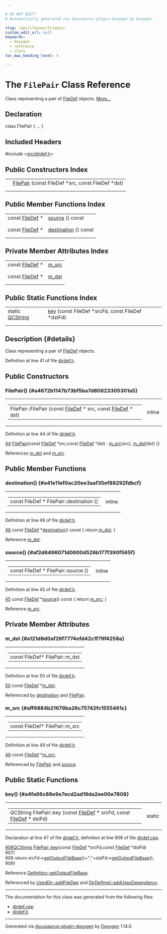 ```yaml
---

# DO NOT EDIT!
# Automatically generated via docusaurus-plugin-doxygen by Doxygen.

slug: /api/classes/filepair
custom_edit_url: null
keywords:
  - doxygen
  - reference
  - class
toc_max_heading_level: 4

---
```


<div class="doxyPage">

# The `FilePair` Class Reference

<p>Class representing a pair of <a href="/web-doxygen/docs/api/classes/filedef">FileDef</a> objects. <a href="#details">More...</a></p>

## Declaration

<div class="doxyDeclaration">
class FilePair { ... }
</div>

## Included Headers

<div class="doxyIncludesList">#include &lt;<a href="/web-doxygen/docs/api/files/src/dirdef-h">src/dirdef.h</a>&gt;
</div>

## Public Constructors Index

<table class="doxyMembersIndex">

<tr class="doxyMemberIndexItem">
<td class="doxyMemberIndexItemType" align="left" valign="top"></td>
<td class="doxyMemberIndexItemName" align="left" valign="top"><a href="#a4672b1147b73bf5ba7d80623305301a5">FilePair</a> (const FileDef *src, const FileDef *dst)</td>
</tr>
<tr class="doxyMemberIndexDescription">
<td class="doxyMemberIndexDescriptionLeft"></td>
<td class="doxyMemberIndexDescriptionRight">
</td>
</tr>
<tr class="doxyMemberIndexSeparator">
<td class="doxyMemberIndexSeparator" colspan="2"></td>
</tr>

</table>

## Public Member Functions Index

<table class="doxyMembersIndex">

<tr class="doxyMemberIndexItem">
<td class="doxyMemberIndexItemType" align="left" valign="top">const <a href="/web-doxygen/docs/api/classes/filedef">FileDef</a> *</td>
<td class="doxyMemberIndexItemName" align="left" valign="top"><a href="#af2d6496071d0600d526b177f390f565f">source</a> () const</td>
</tr>
<tr class="doxyMemberIndexDescription">
<td class="doxyMemberIndexDescriptionLeft"></td>
<td class="doxyMemberIndexDescriptionRight">
</td>
</tr>
<tr class="doxyMemberIndexSeparator">
<td class="doxyMemberIndexSeparator" colspan="2"></td>
</tr>

<tr class="doxyMemberIndexItem">
<td class="doxyMemberIndexItemType" align="left" valign="top">const <a href="/web-doxygen/docs/api/classes/filedef">FileDef</a> *</td>
<td class="doxyMemberIndexItemName" align="left" valign="top"><a href="#a41e11ef0ac20ee3aaf35ef88292fdbcf">destination</a> () const</td>
</tr>
<tr class="doxyMemberIndexDescription">
<td class="doxyMemberIndexDescriptionLeft"></td>
<td class="doxyMemberIndexDescriptionRight">
</td>
</tr>
<tr class="doxyMemberIndexSeparator">
<td class="doxyMemberIndexSeparator" colspan="2"></td>
</tr>

</table>

## Private Member Attributes Index

<table class="doxyMembersIndex">

<tr class="doxyMemberIndexItem">
<td class="doxyMemberIndexItemType" align="left" valign="top">const <a href="/web-doxygen/docs/api/classes/filedef">FileDef</a> *</td>
<td class="doxyMemberIndexItemName" align="left" valign="top"><a href="#aff9884b21679ba26c75742fc1555461c">m_src</a></td>
</tr>
<tr class="doxyMemberIndexDescription">
<td class="doxyMemberIndexDescriptionLeft"></td>
<td class="doxyMemberIndexDescriptionRight">
</td>
</tr>
<tr class="doxyMemberIndexSeparator">
<td class="doxyMemberIndexSeparator" colspan="2"></td>
</tr>

<tr class="doxyMemberIndexItem">
<td class="doxyMemberIndexItemType" align="left" valign="top">const <a href="/web-doxygen/docs/api/classes/filedef">FileDef</a> *</td>
<td class="doxyMemberIndexItemName" align="left" valign="top"><a href="#a121d8d0af26f7774efd42c1f79f4258a">m_dst</a></td>
</tr>
<tr class="doxyMemberIndexDescription">
<td class="doxyMemberIndexDescriptionLeft"></td>
<td class="doxyMemberIndexDescriptionRight">
</td>
</tr>
<tr class="doxyMemberIndexSeparator">
<td class="doxyMemberIndexSeparator" colspan="2"></td>
</tr>

</table>

## Public Static Functions Index

<table class="doxyMembersIndex">

<tr class="doxyMemberIndexItem">
<td class="doxyMemberIndexItemType" align="left" valign="top">static <a href="/web-doxygen/docs/api/classes/qcstring">QCString</a></td>
<td class="doxyMemberIndexItemName" align="left" valign="top"><a href="#a4fa66c88e9e7ecd2ad19da2ee00e7808">key</a> (const FileDef *srcFd, const FileDef *dstFd)</td>
</tr>
<tr class="doxyMemberIndexDescription">
<td class="doxyMemberIndexDescriptionLeft"></td>
<td class="doxyMemberIndexDescriptionRight">
</td>
</tr>
<tr class="doxyMemberIndexSeparator">
<td class="doxyMemberIndexSeparator" colspan="2"></td>
</tr>

</table>

## Description {#details}

<p>Class representing a pair of <a href="/web-doxygen/docs/api/classes/filedef">FileDef</a> objects.</p>

<p>Definition at line 41 of file <a href="/web-doxygen/docs/api/files/src/dirdef-h">dirdef.h</a>.</p>

<div class="doxySectionDef">

## Public Constructors

### FilePair() {#a4672b1147b73bf5ba7d80623305301a5}

<div class="doxyMemberItem">
<div class="doxyMemberProto">
<table class="doxyMemberLabels">
<tr class="doxyMemberLabels">
<td class="doxyMemberLabelsLeft">
<table class="doxyMemberName">
<tr>
<td class="doxyMemberName">FilePair::FilePair (const <a href="/web-doxygen/docs/api/classes/filedef">FileDef</a> * src, const <a href="/web-doxygen/docs/api/classes/filedef">FileDef</a> * dst)</td>
</tr>
</table>
</td>
<td class="doxyMemberLabelsRight">
<span class="doxyMemberLabels">
<span class="doxyMemberLabel inline">inline</span>
</span>
</td>
</tr>
</table>
</div>
<div class="doxyMemberDoc">


<p>Definition at line 44 of file <a href="/web-doxygen/docs/api/files/src/dirdef-h">dirdef.h</a>.</p>

<div class="doxyProgramListing">

<div class="doxyCodeLine"><span class="doxyLineNumber"><a href="#a4672b1147b73bf5ba7d80623305301a5">44</a></span><span class="doxyLineContent"><span class="doxyHighlight">    <a href="#a4672b1147b73bf5ba7d80623305301a5">FilePair</a>(</span><span class="doxyHighlightKeyword">const</span><span class="doxyHighlight"> <a href="/web-doxygen/docs/api/classes/filedef">FileDef</a> *src,</span><span class="doxyHighlightKeyword">const</span><span class="doxyHighlight"> <a href="/web-doxygen/docs/api/classes/filedef">FileDef</a> *dst) : <a href="#aff9884b21679ba26c75742fc1555461c">m_src</a>(src), <a href="#a121d8d0af26f7774efd42c1f79f4258a">m_dst</a>(dst) {}</span></span></div>

</div>


References <a href="#a121d8d0af26f7774efd42c1f79f4258a">m&#95;dst</a> and <a href="#aff9884b21679ba26c75742fc1555461c">m&#95;src</a>.
</div>
</div>

</div>

<div class="doxySectionDef">

## Public Member Functions

### destination() {#a41e11ef0ac20ee3aaf35ef88292fdbcf}

<div class="doxyMemberItem">
<div class="doxyMemberProto">
<table class="doxyMemberLabels">
<tr class="doxyMemberLabels">
<td class="doxyMemberLabelsLeft">
<table class="doxyMemberName">
<tr>
<td class="doxyMemberName">const FileDef * FilePair::destination ()</td>
</tr>
</table>
</td>
<td class="doxyMemberLabelsRight">
<span class="doxyMemberLabels">
<span class="doxyMemberLabel inline">inline</span>
</span>
</td>
</tr>
</table>
</div>
<div class="doxyMemberDoc">


<p>Definition at line 46 of file <a href="/web-doxygen/docs/api/files/src/dirdef-h">dirdef.h</a>.</p>

<div class="doxyProgramListing">

<div class="doxyCodeLine"><span class="doxyLineNumber"><a href="#a41e11ef0ac20ee3aaf35ef88292fdbcf">46</a></span><span class="doxyLineContent"><span class="doxyHighlight">    </span><span class="doxyHighlightKeyword">const</span><span class="doxyHighlight"> <a href="/web-doxygen/docs/api/classes/filedef">FileDef</a> *<a href="#a41e11ef0ac20ee3aaf35ef88292fdbcf">destination</a>()</span><span class="doxyHighlightKeyword"> const </span><span class="doxyHighlight">{ </span><span class="doxyHighlightKeywordFlow">return</span><span class="doxyHighlight"> <a href="#a121d8d0af26f7774efd42c1f79f4258a">m_dst</a>; }</span></span></div>

</div>


Reference <a href="#a121d8d0af26f7774efd42c1f79f4258a">m&#95;dst</a>.
</div>
</div>

### source() {#af2d6496071d0600d526b177f390f565f}

<div class="doxyMemberItem">
<div class="doxyMemberProto">
<table class="doxyMemberLabels">
<tr class="doxyMemberLabels">
<td class="doxyMemberLabelsLeft">
<table class="doxyMemberName">
<tr>
<td class="doxyMemberName">const FileDef * FilePair::source ()</td>
</tr>
</table>
</td>
<td class="doxyMemberLabelsRight">
<span class="doxyMemberLabels">
<span class="doxyMemberLabel inline">inline</span>
</span>
</td>
</tr>
</table>
</div>
<div class="doxyMemberDoc">


<p>Definition at line 45 of file <a href="/web-doxygen/docs/api/files/src/dirdef-h">dirdef.h</a>.</p>

<div class="doxyProgramListing">

<div class="doxyCodeLine"><span class="doxyLineNumber"><a href="#af2d6496071d0600d526b177f390f565f">45</a></span><span class="doxyLineContent"><span class="doxyHighlight">    </span><span class="doxyHighlightKeyword">const</span><span class="doxyHighlight"> <a href="/web-doxygen/docs/api/classes/filedef">FileDef</a> *<a href="#af2d6496071d0600d526b177f390f565f">source</a>()</span><span class="doxyHighlightKeyword"> const </span><span class="doxyHighlight">{ </span><span class="doxyHighlightKeywordFlow">return</span><span class="doxyHighlight"> <a href="#aff9884b21679ba26c75742fc1555461c">m_src</a>; }</span></span></div>

</div>


Reference <a href="#aff9884b21679ba26c75742fc1555461c">m&#95;src</a>.
</div>
</div>

</div>

<div class="doxySectionDef">

## Private Member Attributes

### m&#95;dst {#a121d8d0af26f7774efd42c1f79f4258a}

<div class="doxyMemberItem">
<div class="doxyMemberProto">
<table class="doxyMemberLabels">
<tr class="doxyMemberLabels">
<td class="doxyMemberLabelsLeft">
<table class="doxyMemberName">
<tr>
<td class="doxyMemberName">const FileDef* FilePair::m_dst</td>
</tr>
</table>
</td>
</tr>
</table>
</div>
<div class="doxyMemberDoc">


<p>Definition at line 50 of file <a href="/web-doxygen/docs/api/files/src/dirdef-h">dirdef.h</a>.</p>

<div class="doxyProgramListing">

<div class="doxyCodeLine"><span class="doxyLineNumber"><a href="#a121d8d0af26f7774efd42c1f79f4258a">50</a></span><span class="doxyLineContent"><span class="doxyHighlight">    </span><span class="doxyHighlightKeyword">const</span><span class="doxyHighlight"> <a href="/web-doxygen/docs/api/classes/filedef">FileDef</a> *<a href="#a121d8d0af26f7774efd42c1f79f4258a">m_dst</a>;</span></span></div>

</div>


Referenced by <a href="#a41e11ef0ac20ee3aaf35ef88292fdbcf">destination</a> and <a href="#a4672b1147b73bf5ba7d80623305301a5">FilePair</a>.
</div>
</div>

### m&#95;src {#aff9884b21679ba26c75742fc1555461c}

<div class="doxyMemberItem">
<div class="doxyMemberProto">
<table class="doxyMemberLabels">
<tr class="doxyMemberLabels">
<td class="doxyMemberLabelsLeft">
<table class="doxyMemberName">
<tr>
<td class="doxyMemberName">const FileDef* FilePair::m_src</td>
</tr>
</table>
</td>
</tr>
</table>
</div>
<div class="doxyMemberDoc">


<p>Definition at line 49 of file <a href="/web-doxygen/docs/api/files/src/dirdef-h">dirdef.h</a>.</p>

<div class="doxyProgramListing">

<div class="doxyCodeLine"><span class="doxyLineNumber"><a href="#aff9884b21679ba26c75742fc1555461c">49</a></span><span class="doxyLineContent"><span class="doxyHighlight">    </span><span class="doxyHighlightKeyword">const</span><span class="doxyHighlight"> <a href="/web-doxygen/docs/api/classes/filedef">FileDef</a> *<a href="#aff9884b21679ba26c75742fc1555461c">m_src</a>;</span></span></div>

</div>


Referenced by <a href="#a4672b1147b73bf5ba7d80623305301a5">FilePair</a> and <a href="#af2d6496071d0600d526b177f390f565f">source</a>.
</div>
</div>

</div>

<div class="doxySectionDef">

## Public Static Functions

### key() {#a4fa66c88e9e7ecd2ad19da2ee00e7808}

<div class="doxyMemberItem">
<div class="doxyMemberProto">
<table class="doxyMemberLabels">
<tr class="doxyMemberLabels">
<td class="doxyMemberLabelsLeft">
<table class="doxyMemberName">
<tr>
<td class="doxyMemberName">QCString FilePair::key (const <a href="/web-doxygen/docs/api/classes/filedef">FileDef</a> * srcFd, const <a href="/web-doxygen/docs/api/classes/filedef">FileDef</a> * dstFd)</td>
</tr>
</table>
</td>
<td class="doxyMemberLabelsRight">
<span class="doxyMemberLabels">
<span class="doxyMemberLabel static">static</span>
</span>
</td>
</tr>
</table>
</div>
<div class="doxyMemberDoc">


<p>Declaration at line 47 of file <a href="/web-doxygen/docs/api/files/src/dirdef-h">dirdef.h</a>, definition at line 906 of file <a href="/web-doxygen/docs/api/files/src/dirdef-cpp">dirdef.cpp</a>.</p>

<div class="doxyProgramListing">

<div class="doxyCodeLine"><span class="doxyLineNumber"><a href="#a4fa66c88e9e7ecd2ad19da2ee00e7808">906</a></span><span class="doxyLineContent"><span class="doxyHighlight"><a href="/web-doxygen/docs/api/classes/qcstring">QCString</a> <a href="#a4fa66c88e9e7ecd2ad19da2ee00e7808">FilePair::key</a>(</span><span class="doxyHighlightKeyword">const</span><span class="doxyHighlight"> <a href="/web-doxygen/docs/api/classes/filedef">FileDef</a> *srcFd,</span><span class="doxyHighlightKeyword">const</span><span class="doxyHighlight"> <a href="/web-doxygen/docs/api/classes/filedef">FileDef</a> *dstFd)</span></span></div>
<div class="doxyCodeLine"><span class="doxyLineNumber">907</span><span class="doxyLineContent"><span class="doxyHighlight">{</span></span></div>
<div class="doxyCodeLine"><span class="doxyLineNumber">908</span><span class="doxyLineContent"><span class="doxyHighlight">  </span><span class="doxyHighlightKeywordFlow">return</span><span class="doxyHighlight"> srcFd-&gt;<a href="/web-doxygen/docs/api/classes/definition/#acabecdc6bfda2015811eed5f3436322d">getOutputFileBase</a>()+</span><span class="doxyHighlightStringLiteral">";"</span><span class="doxyHighlight">+dstFd-&gt;<a href="/web-doxygen/docs/api/classes/definition/#acabecdc6bfda2015811eed5f3436322d">getOutputFileBase</a>();</span></span></div>
<div class="doxyCodeLine"><span class="doxyLineNumber">909</span><span class="doxyLineContent"><span class="doxyHighlight">}</span></span></div>

</div>


Reference <a href="/web-doxygen/docs/api/classes/definition/#acabecdc6bfda2015811eed5f3436322d">Definition::getOutputFileBase</a>.

Referenced by <a href="/web-doxygen/docs/api/classes/useddir/#a9944cb27f5ddd2a96b8f0c49bd744e49">UsedDir::addFileDep</a> and <a href="/web-doxygen/docs/api/classes/dirdefimpl/#aa70e810938568bc5b8825cfb9e367dd4">DirDefImpl::addUsesDependency</a>.
</div>
</div>

</div>

<hr/>

<p>The documentation for this class was generated from the following files:</p>

<ul>
<li><a href="/web-doxygen/docs/api/files/src/dirdef-cpp">dirdef.cpp</a></li>
<li><a href="/web-doxygen/docs/api/files/src/dirdef-h">dirdef.h</a></li>
</ul>

<hr/>

<p class="doxyGeneratedBy">Generated via <a href="https://github.com/xpack/docusaurus-plugin-doxygen">docusaurus-plugin-doxygen</a> by <a href="https://www.doxygen.nl">Doxygen</a> 1.14.0.</p>

</div>
